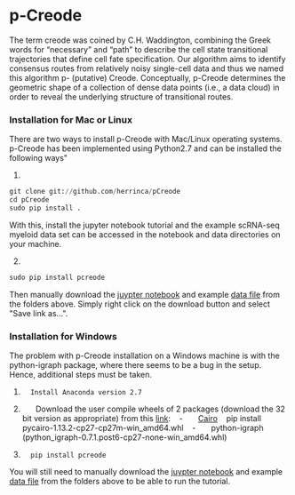 # **p-Creode**

The term creode was coined by C.H. Waddington, combining the Greek words for “necessary” and “path” to describe the cell state transitional trajectories that define cell fate specification. Our algorithm aims to identify consensus routes from relatively noisy single-cell data and thus we named this algorithm p- (putative) Creode. Conceptually, p-Creode determines the geometric shape of a collection of dense data points (i.e., a data cloud) in order to reveal the underlying structure of transitional routes. 

### Installation for Mac or Linux

There are two ways to install p-Creode with Mac/Linux operating systems. p-Creode has been implemented using Python2.7 and can be installed the following ways"

1.
```python
git clone git://github.com/herrinca/pCreode
cd pCreode
sudo pip install .
```
With this, install the jupyter notebook tutorial and the example scRNA-seq myeloid data set can be accessed in the notebook and data directories on your machine.

2.
```python
sudo pip install pcreode
```
Then manually download the [juypter notebook](https://github.com/KenLauLab/pCreode/blob/master/notebooks/pCreode_tutorial.ipynb) and example [data file](https://github.com/KenLauLab/pCreode/blob/master/data/Myeloid_with_IDs.csv) from the folders above. Simply right click on the download button and select "Save link as...".


### Installation for Windows

The problem with p-Creode installation on a Windows machine is with the python-igraph package, where there seems to be a bug in the setup.  Hence, additional steps must be taken.
1.       Install Anaconda version 2.7
2.       Download the user compile wheels of 2 packages (download the 32 bit version as appropriate) from this [link](http://www.lfd.uci.edu/~gohlke/pythonlibs/):
    -       [Cairo](http://www.lfd.uci.edu/~gohlke/pythonlibs/#pycairo)
    pip install pycairo-1.13.2-cp27-cp27m-win_amd64.whl
    -       python-igraph (python_igraph-0.7.1.post6-cp27-none-win_amd64.whl)
3.       pip install pcreode

You will still need to manually download the [juypter notebook](https://github.com/KenLauLab/pCreode/blob/master/notebooks/pCreode_tutorial.ipynb) and example [data file](https://github.com/KenLauLab/pCreode/blob/master/data/Myeloid_with_IDs.csv) from the folders above to be able to run the tutorial.
